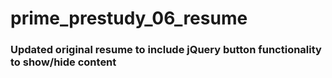 # prime_prestudy_06_resume
### Updated original resume to include jQuery button functionality to show/hide content
